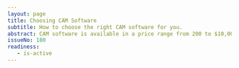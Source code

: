 ```yaml
---
layout: page
title: Choosing CAM Software
subtitle: How to choose the right CAM software for you.
abstract: CAM software is available in a price range from 200 to $10,000 US. They differ by types of designs that you want to cut. They also have a great impact on cutting speed, tool life, quality of your CNC cut and how much time you spend on creating your CNC file. This article gives an overview of available choices, following our process and criteria on picking the right one for us. 
issueNo: 180
readiness:
   - is-active
---
```



